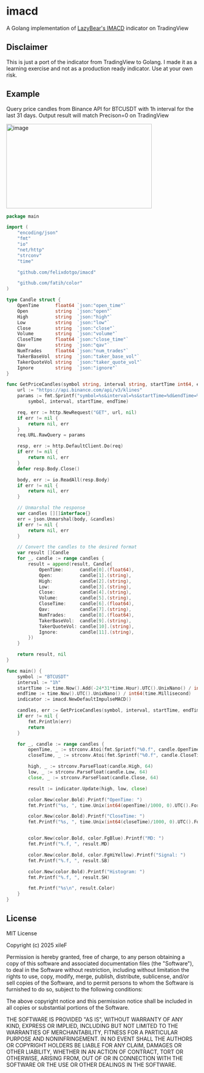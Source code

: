# imacd
A Golang implementation of [LazyBear's IMACD](https://www.tradingview.com/v/qt6xLfLi/) indicator on TradingView

## Disclaimer
This is just a port of the indicator from TradingView to Golang. I made it as a learning exercise and not as a production ready indicator. Use at your own risk.

## Example
Query price candles from Binance API for BTCUSDT with 1h interval for the last 31 days. Output result will match Precison=0 on TradingView

<img width="383" height="222" alt="image" src="https://github.com/user-attachments/assets/41136066-a30a-41d4-a6da-113ebf4e33c2" />

```go
package main

import (
	"encoding/json"
	"fmt"
	"io"
	"net/http"
	"strconv"
	"time"

	"github.com/felixdotgo/imacd"

	"github.com/fatih/color"
)

type Candle struct {
	OpenTime      float64 `json:"open_time"`
	Open          string  `json:"open"`
	High          string  `json:"high"`
	Low           string  `json:"low"`
	Close         string  `json:"close"`
	Volume        string  `json:"volume"`
	CloseTime     float64 `json:"close_time"`
	Qav           string  `json:"qav"`
	NumTrades     float64 `json:"num_trades"`
	TakerBaseVol  string  `json:"taker_base_vol"`
	TakerQuoteVol string  `json:"taker_quote_vol"`
	Ignore        string  `json:"ignore"`
}

func GetPriceCandles(symbol string, interval string, startTime int64, endTime int64) ([]Candle, error) {
	url := "https://api.binance.com/api/v3/klines"
	params := fmt.Sprintf("symbol=%s&interval=%s&startTime=%d&endTime=%d&limit=1000",
		symbol, interval, startTime, endTime)

	req, err := http.NewRequest("GET", url, nil)
	if err != nil {
		return nil, err
	}
	req.URL.RawQuery = params

	resp, err := http.DefaultClient.Do(req)
	if err != nil {
		return nil, err
	}
	defer resp.Body.Close()

	body, err := io.ReadAll(resp.Body)
	if err != nil {
		return nil, err
	}

	// Unmarshal the response
	var candles [][]interface{}
	err = json.Unmarshal(body, &candles)
	if err != nil {
		return nil, err
	}

	// Convert the candles to the desired format
	var result []Candle
	for _, candle := range candles {
		result = append(result, Candle{
			OpenTime:      candle[0].(float64),
			Open:          candle[1].(string),
			High:          candle[2].(string),
			Low:           candle[3].(string),
			Close:         candle[4].(string),
			Volume:        candle[5].(string),
			CloseTime:     candle[6].(float64),
			Qav:           candle[7].(string),
			NumTrades:     candle[8].(float64),
			TakerBaseVol:  candle[9].(string),
			TakerQuoteVol: candle[10].(string),
			Ignore:        candle[11].(string),
		})
	}

	return result, nil
}

func main() {
	symbol := "BTCUSDT"
	interval := "1h"
	startTime := time.Now().Add(-24*31*time.Hour).UTC().UnixNano() / int64(time.Millisecond)
	endTime := time.Now().UTC().UnixNano() / int64(time.Millisecond)
	indicator := imacd.NewDefaultImpulseMACD()

	candles, err := GetPriceCandles(symbol, interval, startTime, endTime)
	if err != nil {
		fmt.Println(err)
		return
	}

	for _, candle := range candles {
		openTime, _ := strconv.Atoi(fmt.Sprintf("%0.f", candle.OpenTime))
		closeTime, _ := strconv.Atoi(fmt.Sprintf("%0.f", candle.CloseTime))

		high, _ := strconv.ParseFloat(candle.High, 64)
		low, _ := strconv.ParseFloat(candle.Low, 64)
		close, _ := strconv.ParseFloat(candle.Close, 64)

		result := indicator.Update(high, low, close)

		color.New(color.Bold).Printf("OpenTime: ")
		fmt.Printf("%s, ", time.Unix(int64(openTime)/1000, 0).UTC().Format(time.RFC822Z))

		color.New(color.Bold).Printf("CloseTime: ")
		fmt.Printf("%s, ", time.Unix(int64(closeTime)/1000, 0).UTC().Format(time.RFC822Z))


		color.New(color.Bold, color.FgBlue).Printf("MD: ")
		fmt.Printf("%.f, ", result.MD)

		color.New(color.Bold, color.FgHiYellow).Printf("Signal: ")
		fmt.Printf("%.f, ", result.SB)

		color.New(color.Bold).Printf("Histogram: ")
		fmt.Printf("%.f, ", result.SH)

		fmt.Printf("%s\n", result.Color)
	}
}
```

## License
MIT License

Copyright (c) 2025 xileF

Permission is hereby granted, free of charge, to any person obtaining a copy
of this software and associated documentation files (the "Software"), to deal
in the Software without restriction, including without limitation the rights
to use, copy, modify, merge, publish, distribute, sublicense, and/or sell
copies of the Software, and to permit persons to whom the Software is
furnished to do so, subject to the following conditions:

The above copyright notice and this permission notice shall be included in all
copies or substantial portions of the Software.

THE SOFTWARE IS PROVIDED "AS IS", WITHOUT WARRANTY OF ANY KIND, EXPRESS OR
IMPLIED, INCLUDING BUT NOT LIMITED TO THE WARRANTIES OF MERCHANTABILITY,
FITNESS FOR A PARTICULAR PURPOSE AND NONINFRINGEMENT. IN NO EVENT SHALL THE
AUTHORS OR COPYRIGHT HOLDERS BE LIABLE FOR ANY CLAIM, DAMAGES OR OTHER
LIABILITY, WHETHER IN AN ACTION OF CONTRACT, TORT OR OTHERWISE, ARISING FROM,
OUT OF OR IN CONNECTION WITH THE SOFTWARE OR THE USE OR OTHER DEALINGS IN THE
SOFTWARE.
